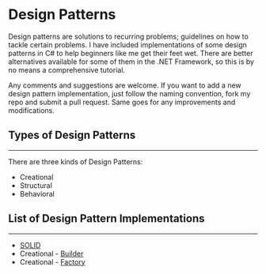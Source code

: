 # Design Patterns
Design patterns are solutions to recurring problems; guidelines on how to tackle certain problems.
I have included implementations of some design patterns in C# to help beginners like me get their feet wet.
There are better alternatives available for some of them in the .NET Framework, so this is by no means a comprehensive tutorial.

Any comments and suggestions are welcome. If you want to add a new design pattern implementation, just follow the naming convention, fork my repo and submit a pull request. Same goes for any improvements and modifications.


## Types of Design Patterns
---------------------------
There are three kinds of Design Patterns:

* Creational
* Structural
* Behavioral

## List of Design Pattern Implementations
-----------------------------------------

* [SOLID](/DesignPatterns/SOLID)
* Creational - [Builder](/DesignPatterns/CreationalPatterns/Builder)
* Creational - [Factory](/DesignPatterns/CreationalPatterns/Factory)

